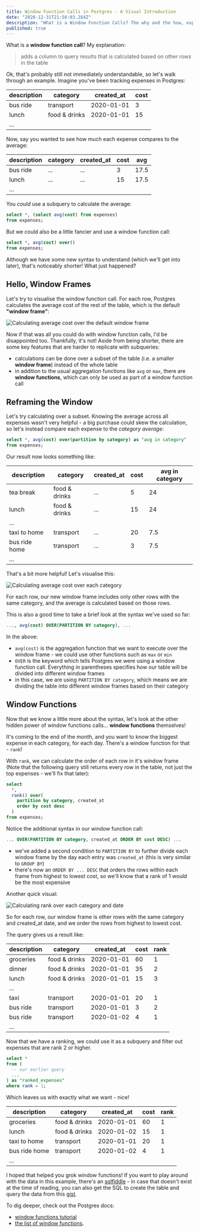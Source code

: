 ```yaml
---
title: Window Function Calls in Postgres - A Visual Introduction
date: "2020-12-31T21:56:03.284Z"
description: "What is a Window Function Calls? The why and the how, explained with pictures for maximum grok-ability."
published: true
---
```


What is a **window function call**? My explanation:

> adds a column to query results that is calculated based on other rows in the table

Ok, that's probably still not immediately understandable, so let's walk through an example. Imagine you've been tracking expenses in Postgres:

| description | category      | created_at | cost |
| ----------- | ------------- | ---------- | ---- |
| bus ride    | transport     | 2020-01-01 | 3    |
| lunch       | food & drinks | 2020-01-01 | 15   |
| ...         |               |            |      |

Now, say you wanted to see how much each expense compares to the average:

| description | category | created_at | cost | avg  |
| ----------- | -------- | ---------- | ---- | ---- |
| bus ride    | ...      | ...        | 3    | 17.5 |
| lunch       | ...      | ...        | 15   | 17.5 |
| ...         |          |            |      |      |


You *could* use a subquery to calculate the average:

```sql
select *, (select avg(cost) from expenses)
from expenses;
```

But we could also be a little fancier and use a window function call:

```sql
select *, avg(cost) over()
from expenses;
```

Although we have some new syntax to understand (which we'll get into later), that's noticeably shorter! What just happened?

## Hello, Window Frames

Let's try to visualise the window function call. For each row, Postgres calculates the average cost of the rest of the table, which is the default **"window frame"**:

![Calculating average cost over the default window frame](./avg_cost_whole_table.png)

Now if that was all you could do with window function calls, I'd be disappointed too. Thankfully, it's not! Aside from being shorter, there are some key features that are harder to replicate with subqueries:

- calculations can be done over a subset of the table (i.e. a smaller **window frame**) instead of the whole table
- in addition to the usual aggregation functions like `avg` or `max`, there are **window functions**, which can only be used as part of a window function call

## Reframing the Window

Let's try calculating over a subset. Knowing the average across all expenses wasn't very helpful - a big purchase could skew the calculation, so let's instead compare each expense to the _category average_:

```sql
select *, avg(cost) over(partition by category) as "avg in category"
from expenses;
```

Our result now looks something like:

| description   | category      | created_at | cost | avg in category |
| ------------- | ------------- | ---------- | ---- | --------------- |
| tea break     | food & drinks | ...        | 5    | 24              |
| lunch         | food & drinks | ...        | 15   | 24              |
| ...           |               |            |      |                 |
| taxi to home  | transport     | ...        | 20   | 7.5             |
| bus ride home | transport     | ...        | 3    | 7.5             |
| ...           |               |            |      |                 |


That's a bit more helpful! Let's visualise this:

![Calculating average cost over each category](./avg_cost_category.png)

For each row, our new window frame includes only other rows with the same category, and the average is calculated based on those rows.

This is also a good time to take a brief look at the syntax we've used so far:

```sql
..., avg(cost) OVER(PARTITION BY category), ...
```

In the above:
- `avg(cost)` is the aggregation function that we want to execute over the window frame - we could use other functions such as `max` or `min`
- `OVER` is the keyword which tells Postgres we were using a window function call. Everything in parentheses specifies how our table will be divided into different window frames
- in this case, we are using `PARTITION BY category`, which means we are dividing the table into different window frames based on their category


## Window Functions

Now that we know a little more about the syntax, let's look at the other hidden power of window functions calls... **window functions** themselves!

It's coming to the end of the month, and you want to know the biggest expense in each category, for each day. There's a window function for that - `rank`!

With `rank`, we can calculate the order of each row in it's window frame (Note that the following query still returns every row in the table, not just the top expenses - we'll fix that later):

```sql
select
  *,
  rank() over(
    partition by category, created_at
    order by cost desc
  )
from expenses;
```

Notice the additional syntax in our window function call:

```sql
... OVER(PARTITION BY category, created_at ORDER BY cost DESC) ...
```

- we've added a second condition to `PARTITION BY` to further divide each window frame by the day each entry was `created_at` (this is very similar to `GROUP BY`)
- there's now an `ORDER BY ... DESC` that orders the rows within each frame from highest to lowest cost, so we'll know that a rank of 1 would be the most expensive

Another quick visual:

![Calculating rank over each category and date](./rank_category_date.png)

So for each row, our window frame is other rows with the same category and created_at date, and we order the rows from highest to lowest cost.

The query gives us a result like:

| description | category      | created_at | cost | rank |
| ----------- | ------------- | ---------- | ---- | ---- |
| groceries   | food & drinks | 2020-01-01 | 60   | 1    |
| dinner      | food & drinks | 2020-01-01 | 35   | 2    |
| lunch       | food & drinks | 2020-01-01 | 15   | 3    |
| ...         |               |            |      |      |
| taxi        | transport     | 2020-01-01 | 20   | 1    |
| bus ride    | transport     | 2020-01-01 | 3    | 2    |
| bus ride    | transport     | 2020-01-02 | 4    | 1    |
| ...         |               |            |      |      |



Now that we have a ranking, we could use it as a subquery and filter out expenses that are rank 2 or higher.

```sql
select *
from (
  -- our earlier query
  ...
) as "ranked_expenses"
where rank = 1;
```

Which leaves us with exactly what we want - nice!

| description   | category      | created_at | cost | rank |
| ------------- | ------------- | ---------- | ---- | ---- |
| groceries     | food & drinks | 2020-01-01 | 60   | 1    |
| lunch         | food & drinks | 2020-01-02 | 15   | 1    |
| taxi to home  | transport     | 2020-01-01 | 20   | 1    |
| bus ride home | transport     | 2020-01-02 | 4    | 1    |
| ...           |               |            |      |      |


I hoped that helped you grok window functions! If you want to play around with the data in this example, there's an [sqlfiddle](http://sqlfiddle.com/#!17/f33e78/3) - in case that doesn't exist at the time of reading, you can also get the SQL to create the table and query the data from this [gist](https://gist.github.com/wasabigeek/2b9fb05eba5c26928bab85bcf408511f).

To dig deeper, check out the Postgres docs:
- [window functions tutorial](https://www.postgresql.org/docs/current/tutorial-window.html)
- [the list of window functions](https://www.postgresql.org/docs/current/functions-window.html).
